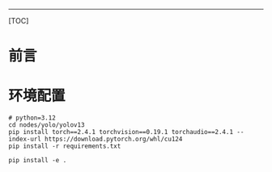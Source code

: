 
---

[TOC]

# 前言

# 环境配置

```shell
# python=3.12
cd nodes/yolo/yolov13
pip install torch==2.4.1 torchvision==0.19.1 torchaudio==2.4.1 --index-url https://download.pytorch.org/whl/cu124
pip install -r requirements.txt

pip install -e .
```
